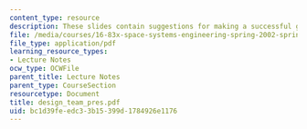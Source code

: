 ```yaml
---
content_type: resource
description: These slides contain suggestions for making a successful group presentation.
file: /media/courses/16-83x-space-systems-engineering-spring-2002-spring-2003/bc1d39feedc33b15399d1784926e1176_design_team_pres.pdf
file_type: application/pdf
learning_resource_types:
- Lecture Notes
ocw_type: OCWFile
parent_title: Lecture Notes
parent_type: CourseSection
resourcetype: Document
title: design_team_pres.pdf
uid: bc1d39fe-edc3-3b15-399d-1784926e1176
---
```

